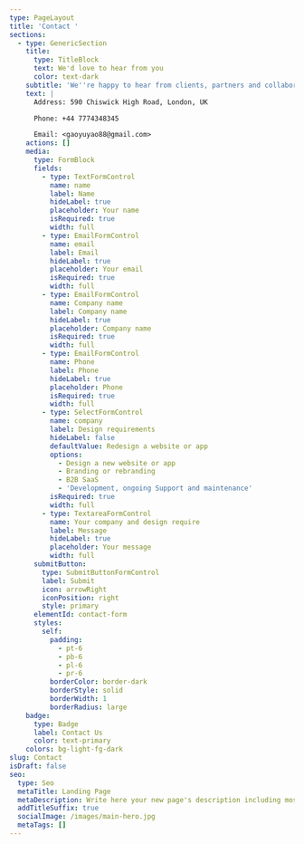 ```yaml
---
type: PageLayout
title: 'Contact '
sections:
  - type: GenericSection
    title:
      type: TitleBlock
      text: We'd love to hear from you
      color: text-dark
    subtitle: 'We''re happy to hear from clients, partners and collaborators.'
    text: |
      Address: 590 Chiswick High Road, London, UK

      Phone: +44 7774348345

      Email: <gaoyuyao88@gmail.com>
    actions: []
    media:
      type: FormBlock
      fields:
        - type: TextFormControl
          name: name
          label: Name
          hideLabel: true
          placeholder: Your name
          isRequired: true
          width: full
        - type: EmailFormControl
          name: email
          label: Email
          hideLabel: true
          placeholder: Your email
          isRequired: true
          width: full
        - type: EmailFormControl
          name: Company name
          label: Company name
          hideLabel: true
          placeholder: Company name
          isRequired: true
          width: full
        - type: EmailFormControl
          name: Phone
          label: Phone
          hideLabel: true
          placeholder: Phone
          isRequired: true
          width: full
        - type: SelectFormControl
          name: company
          label: Design requirements
          hideLabel: false
          defaultValue: Redesign a website or app
          options:
            - Design a new website or app
            - Branding or rebranding
            - B2B SaaS
            - 'Development, ongoing Support and maintenance'
          isRequired: true
          width: full
        - type: TextareaFormControl
          name: Your company and design require
          label: Message
          hideLabel: true
          placeholder: Your message
          width: full
      submitButton:
        type: SubmitButtonFormControl
        label: Submit
        icon: arrowRight
        iconPosition: right
        style: primary
      elementId: contact-form
      styles:
        self:
          padding:
            - pt-6
            - pb-6
            - pl-6
            - pr-6
          borderColor: border-dark
          borderStyle: solid
          borderWidth: 1
          borderRadius: large
    badge:
      type: Badge
      label: Contact Us
      color: text-primary
    colors: bg-light-fg-dark
slug: Contact
isDraft: false
seo:
  type: Seo
  metaTitle: Landing Page
  metaDescription: Write here your new page's description including most relevant keywords.
  addTitleSuffix: true
  socialImage: /images/main-hero.jpg
  metaTags: []
---
```

